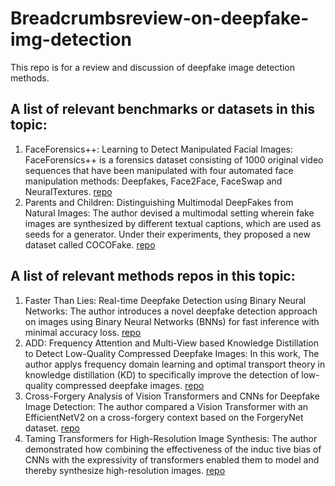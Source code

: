 # Breadcrumbsreview-on-deepfake-img-detection
This repo is for a review and discussion of deepfake image detection methods.
## A list of relevant benchmarks or datasets in this topic:
1. FaceForensics++: Learning to Detect Manipulated Facial Images: FaceForensics++ is a forensics dataset consisting of 1000 original video sequences that have been manipulated with four automated face manipulation methods: Deepfakes, Face2Face, FaceSwap and NeuralTextures. [repo](https://github.com/ondyari/FaceForensics)
2. Parents and Children: Distinguishing Multimodal DeepFakes from Natural Images: The author devised a multimodal setting wherein fake images are synthesized by different textual captions, which are used as seeds for a generator. Under
their experiments, they proposed a new dataset called COCOFake. [repo](https://github.com/aimagelab/COCOFake)
## A list of relevant methods repos in this topic:
1. Faster Than Lies: Real-time Deepfake Detection using Binary Neural Networks:
The author introduces a novel deepfake detection approach on images using Binary Neural Networks (BNNs) for fast inference with minimal accuracy loss.
[repo](https://github.com/fedeloper/binary_deepfake_detection)
2. ADD: Frequency Attention and Multi-View based Knowledge Distillation to Detect Low-Quality Compressed Deepfake Images:
In this work, The author applys frequency domain learning and optimal transport theory in knowledge distillation (KD) to specifically improve the detection of low-quality compressed deepfake images.
[repo](https://github.com/Leminhbinh0209/AAAI22-ADD)
3. Cross-Forgery Analysis of Vision Transformers and CNNs for Deepfake Image Detection:
The author compared a Vision Transformer with an EfficientNetV2 on a cross-forgery context based on the ForgeryNet dataset.
[repo](https://github.com/davide-coccomini/Cross-Forgery-Analysis-of-Vision-Transformers-and-CNNs-for-Deepfake-Image-Detection)
4. Taming Transformers for High-Resolution Image Synthesis: The author demonstrated how combining the effectiveness of the induc
tive bias of CNNs with the expressivity of transformers enabled them to model and thereby synthesize high-resolution images. 
[repo](https://github.com/CompVis/taming-transformers)

